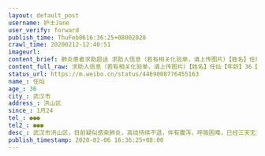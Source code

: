 ```yaml
---
layout: default_post
username: 护士Jane
user_verify: forward
publish_time: ThuFeb0616:36:25+08002020
crawl_time: 20200212-12:40:51
imageurl: 
content_brief: 肺炎患者求助超话 求助人信息（若有相关化验单，请上传图片）【姓名】任灿【年龄】36【所在城市】武汉市【所在小区、社区】洪山区【患病时间】1月24【联系方式】●●●【其他紧急联系人】●●●【病情描述】 武汉市洪山区，目前疑似感染肺炎，高烧持续不退，伴有腹泻，呼吸困难 ...全文
content_full_raw: 求助人信息（若有相关化验单，请上传图片）【姓名】任灿【年龄】36【所在城市】武汉市【所在小区、社区】洪山区【患病时间】1月24【联系方式】●●●【其他紧急联系人】●●●【病情描述】武汉市洪山区，目前疑似感染肺炎，高烧持续不退，伴有腹泻，呼吸困难，已经三天无法进食，昨天CT检查显示双肺感染，有毛玻璃状阴影，可是医院试剂盒测试排不上号目前没法确诊没法入院隔离，我妈妈也连续咳嗽四天，伴有呼吸困难，疑似感染，目前武汉市内封路交通不通，无法确诊的医院不收治，只是让居家隔离，我嫂子，我爸爸，我哥哥宝宝都同居一室，都是密切接触者，根本没法做到隔离，群里如果有武汉市内医疗资源的，麻烦帮帮我，万分感谢🙏电话：●●●
status_url: https://m.weibo.cn/status/4469008776455163
name_: 任灿
age_: 36
city_: 武汉市
address_: 洪山区
since_: 1月24
tel_: ●●●
tel2_: ●●●
desc_: 武汉市洪山区，目前疑似感染肺炎，高烧持续不退，伴有腹泻，呼吸困难，已经三天无法进食，昨天CT检查显示双肺感染，有毛玻璃状阴影，可是医院试剂盒测试排不上号目前没法确诊没法入院隔离，我妈妈也连续咳嗽四天，伴有呼吸困难，疑似感染，目前武汉市内封路交通不通，无法确诊的医院不收治，只是让居家隔离，我嫂子，我爸爸，我哥哥宝宝都同居一室，都是密切接触者，根本没法做到隔离，群里如果有武汉市内医疗资源的，麻烦帮帮我，万分感谢🙏电话●●●
publish_timestamp: 2020-02-06 16:36:25+08:00
---
```

